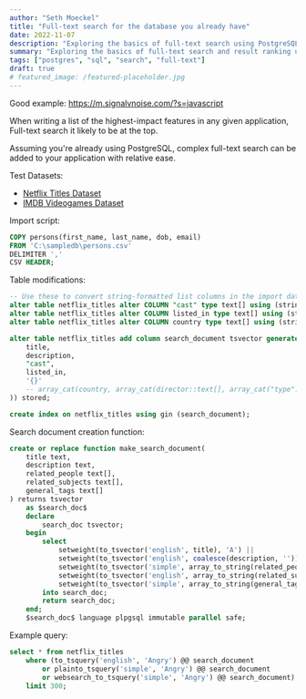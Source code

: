 ```yaml
---
author: "Seth Moeckel"
title: "Full-text search for the database you already have"
date: 2022-11-07
description: "Exploring the basics of full-text search using PostgreSQL"
summary: "Exploring the basics of full-text search and result ranking using PostgreSQL"
tags: ["postgres", "sql", "search", "full-text"]
draft: true
# featured_image: /featured-placeholder.jpg
---
```


Good example: https://m.signalvnoise.com/?s=javascript

When writing a list of the highest-impact features in any given application, Full-text search it likely to be at the top.

Assuming you're already using PostgreSQL, complex full-text search can be added to your application with relative ease. 

Test Datasets:
* [Netflix Titles Dataset](https://github.com/cosmotek/postgres_search_demo/blob/1063bf4f9f10a04a6e1988b1ff5f4c04c432618b/netflix_titles.csv)
* [IMDB Videogames Dataset](https://github.com/cosmotek/postgres_search_demo/blob/1063bf4f9f10a04a6e1988b1ff5f4c04c432618b/imdb-videogames.csv)

Import script:
```sql
COPY persons(first_name, last_name, dob, email)
FROM 'C:\sampledb\persons.csv'
DELIMITER ','
CSV HEADER;
```

Table modifications:
```sql
-- Use these to convert string-formatted list columns in the import data to postgres arrays
alter table netflix_titles alter COLUMN "cast" type text[] using (string_to_array("cast", ','));
alter table netflix_titles alter COLUMN listed_in type text[] using (string_to_array(listed_in, ','));
alter table netflix_titles alter COLUMN country type text[] using (string_to_array(country, ','));
```

```sql
alter table netflix_titles add column search_document tsvector generated always as (make_search_document(
	title,
	description,
	"cast",
	listed_in,
	'{}'
	-- array_cat(country, array_cat(director::text[], array_cat("type"::text[], array_cat((release_year::text)::text[], rating::text[]))))
)) stored;

create index on netflix_titles using gin (search_document);
```

Search document creation function:
```sql
create or replace function make_search_document(
	title text,
	description text,
	related_people text[],
	related_subjects text[],
	general_tags text[]
) returns tsvector
	as $search_doc$
	declare
		search_doc tsvector;
	begin
		select
			setweight(to_tsvector('english', title), 'A') ||
			setweight(to_tsvector('english', coalesce(description, '')), 'D') ||
			setweight(to_tsvector('simple', array_to_string(related_people, ' ')), 'B') ||
			setweight(to_tsvector('english', array_to_string(related_subjects, ' ')), 'C') ||
			setweight(to_tsvector('simple', array_to_string(general_tags, ' ')), 'D')
		into search_doc;
		return search_doc;
	end;
	$search_doc$ language plpgsql immutable parallel safe;
```

Example query:
```sql
select * from netflix_titles
	where (to_tsquery('english', 'Angry') @@ search_document 
		or plainto_tsquery('simple', 'Angry') @@ search_document 
		or websearch_to_tsquery('simple', 'Angry') @@ search_document) 
	limit 300;
```
